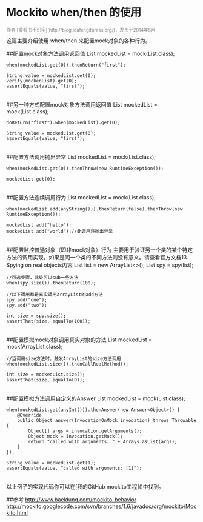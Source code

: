 Mockito when/then 的使用
====
<div style="font-size: 12px; color: #888; width:100%;text-align:left;margin-bottom:10px;">
作者  [爱看书不识字](http://blog.loafer.gitpress.org/)，发布于2014年5月
</div>  
这篇主要介绍使用 when/then 来配置mock对象的各种行为。   

##配置mock对象方法调用返回值
    List<String> mockedList = mock(List.class);

    when(mockedList.get(0)).thenReturn("first");

    String value = mockedList.get(0);
    verify(mockedList).get(0);
    assertEquals(value, "first");
<br>
<!--more-->
##另一种方式配置mock对象方法调用返回值
    List<String> mockedList = mock(List.class);

    doReturn("first").when(mockedList).get(0);

    String value = mockedList.get(0);
    assertEquals(value, "first");
<br>
##配置方法调用抛出异常
    List<String> mockedList = mock(List.class);

    when(mockedList.get(0)).thenThrow(new RuntimeException());

    mockedList.get(0);
<br>
##配置方法连续调用行为
    List<String> mockedList = mock(List.class);

    when(mockedList.add(anyString())).thenReturn(false).thenThrow(new RuntimeException());

    mockedList.add("hello");
    mockedList.add("world");//此调用将抛出异常
<br>
##配置监控普通对象（即非mock对象）行为
主要用于验证另一个类的某个特定方法的调用实现。如果是同一个类的不同方法则没有意义。请查看官方文档13. Spying on real objects内容    
    List<String> list = new ArrayList<>();
    List<String> spy = spy(list);

    //可选步骤，此处可以sub一些方法
    when(spy.size()).thenReturn(100);

    //以下调用都是真实调用ArrayList的add方法
    spy.add("one");
    spy.add("two");

    int size = spy.size();
    assertThat(size, equalTo(100));
<br>
##配置模拟mock对象调用真实对象的方法
    List<String> mockedList = mock(ArrayList.class);

    //当调用size方法时，触发ArrayList的size方法调用
    when(mockedList.size()).thenCallRealMethod();

    int size = mockedList.size();
    assertThat(size, equalTo(0));
<br>
##配置模拟方法调用自定义的Answer
    List<String> mockedList = mock(List.class);

    when(mockedList.get(anyInt())).thenAnswer(new Answer<Object>() {
        @Override
        public Object answer(InvocationOnMock invocation) throws Throwable {
            Object[] args = invocation.getArguments();
            Object mock = invocation.getMock();
            return "called with arguments: " + Arrays.asList(args);
        }
    });

    String value = mockedList.get(1);
    assertEquals(value, "called with arguments: [1]");

<br>    
以上例子的实现代码你可以在[我的GitHub mockito工程]()中找到。   

##参考
http://www.baeldung.com/mockito-behavior     
http://mockito.googlecode.com/svn/branches/1.6/javadoc/org/mockito/Mockito.html  
